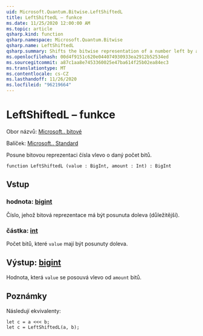 ```yaml
---
uid: Microsoft.Quantum.Bitwise.LeftShiftedL
title: LeftShiftedL – funkce
ms.date: 11/25/2020 12:00:00 AM
ms.topic: article
qsharp.kind: function
qsharp.namespace: Microsoft.Quantum.Bitwise
qsharp.name: LeftShiftedL
qsharp.summary: Shifts the bitwise representation of a number left by a given number of bits.
ms.openlocfilehash: 00d4f9151c620e044074930933ea2912b52534ed
ms.sourcegitcommit: a87c1aa8e7453360025e47ba614f25b02ea84ec3
ms.translationtype: MT
ms.contentlocale: cs-CZ
ms.lasthandoff: 11/26/2020
ms.locfileid: "96219664"
---
```

# <a name="leftshiftedl-function"></a>LeftShiftedL – funkce

Obor názvů: [Microsoft.. bitové](xref:Microsoft.Quantum.Bitwise)

Balíček: [Microsoft.. Standard](https://nuget.org/packages/Microsoft.Quantum.Standard)


Posune bitovou reprezentaci čísla vlevo o daný počet bitů.

```qsharp
function LeftShiftedL (value : BigInt, amount : Int) : BigInt
```


## <a name="input"></a>Vstup

### <a name="value--bigint"></a>hodnota: [bigint](xref:microsoft.quantum.lang-ref.bigint)

Číslo, jehož bitová reprezentace má být posunuta doleva (důležitější).


### <a name="amount--int"></a>částka: [int](xref:microsoft.quantum.lang-ref.int)

Počet bitů, které `value` mají být posunuty doleva.



## <a name="output--bigint"></a>Výstup: [bigint](xref:microsoft.quantum.lang-ref.bigint)

Hodnota, která `value` se posouvá vlevo od `amount` bitů.

## <a name="remarks"></a>Poznámky

Následují ekvivalenty:

```Q#
let c = a <<< b;
let c = LeftShiftedL(a, b);
```